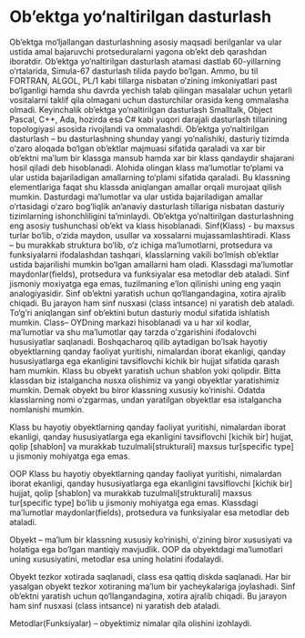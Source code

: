 # Ob’ektga yo‘naltirilgan dasturlash
Ob’ektga mo‘ljallangan dasturlashning asosiy maqsadi berilganlar va ular ustida amal bajaruvchi protseduralarni yagona ob’ekt deb qarashdan iboratdir. Ob’ektga yo‘naltirilgan dasturlash atamasi  dastlab 60-yillarning  o‘rtalarida,  Simula-67 dasturlash tilida paydo bo‘lgan. Ammo, bu til FORTRAN, ALGOL, PL/1 kabi  tillarga  nisbatan o‘zining imkoniyatlari  past bo‘lganligi hamda shu davrda yechish talab qilingan masalalar uchun yetarli vositalarni taklif qila olmagani uchun  dasturchilar orasida keng ommalasha olmadi. Keyinchalik ob’ektga yo‘naltirilgan dasturlash  Smalltalk, Object Pascal, C++, Ada, hozirda esa C# kabi yuqori darajali dasturlash tillarining topologiyasi asosida rivojlandi va ommalashdi.
Ob’ektga yo‘naltirilgan dasturlash – bu dasturlashning shunday yangi yo‘nalishiki, dasturiy tizimda o‘zaro aloqada bo‘lgan ob’ektlar majmuasi sifatida  qaraladi va xar bir ob’ektni ma’lum bir klassga mansub hamda xar bir klass qandaydir shajarani  hosil qiladi deb hisoblanadi. Alohida olingan klass ma’lumotlar to‘plami va ular ustida bajariladigan amallarning to‘plami sifatida qaraladi. Bu klassning elementlariga faqat shu klassda aniqlangan amallar orqali murojaat qilish mumkin. Dasturdagi ma’lumotlar va ular ustida bajariladigan amallar o‘rtasidagi o‘zaro bog‘liqlik an’anaviy dasturlash tillariga nisbatan dasturiy tizimlarning ishonchliligini ta’minlaydi. Ob’ektga yo‘naltirilgan dasturlashning eng asosiy tushunchasi ob’ekt va klass hisoblanadi.
Sinf(Klass) - bu maxsus turlar bo‘lib, o‘zida maydon, usullar va xossalarni mujassamlashtiradi. Klass – bu murakkab struktura bo‘lib, o‘z ichiga ma’lumotlarni, protsedura va funksiyalarni ifodalashdan tashqari, klasslarning vakili bo‘lmish ob’ektlar ustida bajarilishi mumkin bo‘lgan amallarni ham oladi. Klassdagi ma’lumotlar maydonlar(fields), protsedura va funksiyalar esa metodlar deb ataladi. Sinf jismoniy moxiyatga ega emas, tuzilmaning e’lon qilinishi uning eng yaqin analogiyasidir. Sinf ob’ektni yaratish uchun qo‘llangandagina, xotira ajralib chiqadi. Bu jarayon ham sinf nusxasi (class intsance) ni yaratish deb ataladi. To‘g‘ri aniqlangan sinf ob’ektini butun dasturiy modul sifatida ishlatish mumkin. Class– OYDning markazi hisoblanadi va u har xil kodlar, ma’lumotlar va shu ma’lumotlar qay tarzda o’zgarishini ifodalovchi hususiyatlar saqlanadi. Boshqacharoq qilib aytadigan bo’lsak hayotiy obyektlarning qanday faoliyat yuritishi, nimalardan iborat ekanligi, qanday hususiyatlarga ega ekanligini tavsiflovchi kichik bir hujjat sifatida qarash ham mumkin. Klass bu obyekt yaratish uchun shablon yoki qolipdir. Bitta klassdan biz istalgancha nusxa olishimiz va yangi obyektlar yaratishimiz mumkin. Demak obyekt bu biror klassning xususiy ko’rinishi. Odatda klasslarning nomi o’zgarmas, undan yaratilgan obyektlar esa istalgancha nomlanishi mumkin.


Klass bu hayotiy obyektlarning qanday faoliyat yuritishi, nimalardan iborat ekanligi, qanday hususiyatlarga ega ekanligini tavsiflovchi [kichik bir] hujjat, qolip [shablon] va murakkab tuzulmali[strukturali] maxsus tur[specific type] u jismoniy mohiyatga ega emas.  

OOP
Klass bu hayotiy obyektlarning qanday faoliyat yuritishi, nimalardan iborat ekanligi, qanday hususiyatlarga ega ekanligini tavsiflovchi [kichik bir] hujjat, qolip [shablon] va murakkab tuzulmali[strukturali] maxsus tur[specific type] bo’lib u jismoniy mohiyatga ega emas. Klassdagi ma’lumotlar maydonlar(fields), protsedura va funksiyalar esa metodlar deb ataladi. 

Obyekt – ma’lum bir klassning xususiy ko’rinishi, o’zining biror xususiyati va holatiga ega bo’lgan mantiqiy mavjudlik. OOP da obyektdagi ma’lumotlari uning xususiyatini, metodlar esa uning holatini ifodalaydi. 

Obyekt tezkor xotirada saqlanadi, class esa qattiq diskda saqlanadi. Har bir yasalgan obyekt tezkor xotiraning ma’lum bir yacheykalariga joylashadi. Sinf ob’ektni yaratish uchun qo‘llangandagina, xotira ajralib chiqadi. Bu jarayon ham sinf nusxasi (class intsance) ni yaratish deb ataladi.

Metodlar(Funksiyalar) – obyektimiz nimalar qila olishini izohlaydi.

